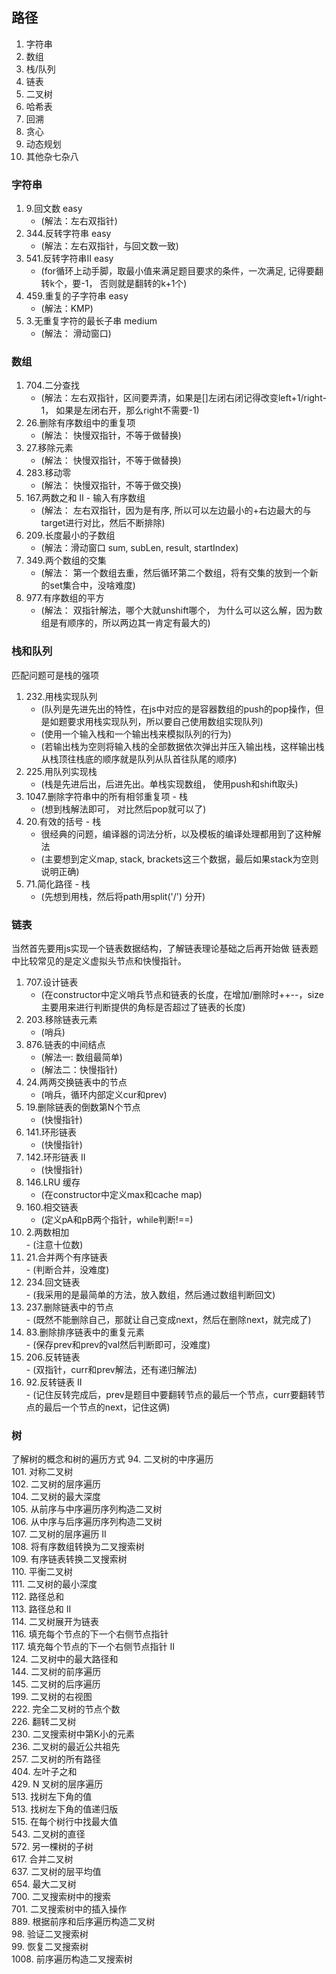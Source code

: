 ## 路径

  1. 字符串
  2. 数组
  3. 栈/队列
  4. 链表
  5. 二叉树
  6. 哈希表
  7. 回溯
  8. 贪心
  9. 动态规划
  10. 其他杂七杂八

### 字符串

  1. 9.回文数 easy
     - (解法：左右双指针)
  2. 344.反转字符串 easy
     - (解法：左右双指针，与回文数一致)
  3. 541.反转字符串II easy
     - (for循环上动手脚，取最小值来满足题目要求的条件，一次满足, 记得要翻转k个，要-1， 否则就是翻转的k+1个)
  4. 459.重复的子字符串 easy
     - (解法：KMP)
  5. 3.无重复字符的最长子串 medium
      - (解法： 滑动窗口)

### 数组

  1. 704.二分查找
     - (解法：左右双指针，区间要弄清，如果是[]左闭右闭记得改变left+1/right-1， 如果是左闭右开，那么right不需要-1)
  2. 26.删除有序数组中的重复项
     - (解法： 快慢双指针，不等于做替换)
  3. 27.移除元素
     - (解法： 快慢双指针，不等于做替换)
  4. 283.移动零
     - (解法： 快慢双指针，不等于做交换)
  5. 167.两数之和 II - 输入有序数组
      - (解法： 左右双指针，因为是有序, 所以可以左边最小的+右边最大的与target进行对比，然后不断排除)
  6. 209.长度最小的子数组
      - (解法：滑动窗口 sum, subLen, result, startIndex)
  7. 349.两个数组的交集
      - (解法： 第一个数组去重，然后循环第二个数组，将有交集的放到一个新的set集合中，没啥难度)
  8. 977.有序数组的平方
      - (解法： 双指针解法，哪个大就unshift哪个， 为什么可以这么解，因为数组是有顺序的，所以两边其一肯定有最大的)

### 栈和队列

   匹配问题可是栈的强项

   1. 232.用栈实现队列
      - (队列是先进先出的特性，在js中对应的是容器数组的push的pop操作，但是如题要求用栈实现队列，所以要自己使用数组实现队列)
      - (使用一个输入栈和一个输出栈来模拟队列的行为)
      - (若输出栈为空则将输入栈的全部数据依次弹出并压入输出栈，这样输出栈从栈顶往栈底的顺序就是队列从队首往队尾的顺序)
   2. 225.用队列实现栈
      - (栈是先进后出，后进先出。单栈实现数组， 使用push和shift取头)
   3. 1047.删除字符串中的所有相邻重复项 - 栈
      - (想到栈解法即可， 对比然后pop就可以了)
   4. 20.有效的括号 - 栈
      - 很经典的问题，编译器的词法分析，以及模板的编译处理都用到了这种解法
      - (主要想到定义map, stack, brackets这三个数据，最后如果stack为空则说明正确)
   5. 71.简化路径 - 栈
      - (先想到用栈，然后将path用split('/') 分开)

### 链表

  当然首先要用js实现一个链表数据结构，了解链表理论基础之后再开始做
  链表题中比较常见的是定义虚拟头节点和快慢指针。

   1. 707.设计链表
      - (在constructor中定义哨兵节点和链表的长度，在增加/删除时++--，size主要用来进行判断提供的角标是否超过了链表的长度)
   2. 203.移除链表元素
      - (哨兵)
   3. 876.链表的中间结点
      - (解法一: 数组最简单)
      - (解法二：快慢指针)
   4. 24.两两交换链表中的节点
      - (哨兵，循环内部定义cur和prev)
   5. 19.删除链表的倒数第N个节点
      - (快慢指针)
   6. 141.环形链表
      - (快慢指针)
   7. 142.环形链表 II
      - (快慢指针)
   8. 146.LRU 缓存
      - (在constructor中定义max和cache map)
   9. 160.相交链表
      - (定义pA和pB两个指针，while判断!==)
   10. 2.两数相加<br>
      - (注意十位数)
   11. 21.合并两个有序链表<br>
      - (判断合并，没难度)
   12. 234.回文链表<br>
      - (我采用的是最简单的方法，放入数组，然后通过数组判断回文)
   13. 237.删除链表中的节点<br>
      - (既然不能删除自己，那就让自己变成next，然后在删除next，就完成了)
   14. 83.删除排序链表中的重复元素<br>
      - (保存prev和prev的val然后判断即可，没难度)
   15. 206.反转链表<br>
      - (双指针，curr和prev解法，还有递归解法)
   16. 92.反转链表 II<br>
      - (记住反转完成后，prev是题目中要翻转节点的最后一个节点，curr要翻转节点的最后一个节点的next，记住这俩)

### 树

  了解树的概念和树的遍历方式
   94. 二叉树的中序遍历<br>
   101. 对称二叉树<br>
   102. 二叉树的层序遍历<br>
   104. 二叉树的最大深度<br>
   105. 从前序与中序遍历序列构造二叉树<br>
   106. 从中序与后序遍历序列构造二叉树<br>
   107. 二叉树的层序遍历 II<br>
   108. 将有序数组转换为二叉搜索树<br>
   109. 有序链表转换二叉搜索树<br>
   110. 平衡二叉树<br>
   111. 二叉树的最小深度<br>
   112. 路径总和<br>
   113. 路径总和 II<br>
   114. 二叉树展开为链表<br>
   116. 填充每个节点的下一个右侧节点指针<br>
   117. 填充每个节点的下一个右侧节点指针 II<br>
   124. 二叉树中的最大路径和<br>
   144. 二叉树的前序遍历<br>
   145. 二叉树的后序遍历<br>
   199. 二叉树的右视图<br>
   222. 完全二叉树的节点个数<br>
   226. 翻转二叉树<br>
   230. 二叉搜索树中第K小的元素<br>
   236. 二叉树的最近公共祖先<br>
   257. 二叉树的所有路径<br>
   404. 左叶子之和<br>
   429. N 叉树的层序遍历<br>
   513. 找树左下角的值<br>
   513. 找树左下角的值递归版<br>
   515. 在每个树行中找最大值<br>
   543. 二叉树的直径<br>
   572. 另一棵树的子树<br>
   617. 合并二叉树<br>
   637. 二叉树的层平均值<br>
   654. 最大二叉树<br>
   700. 二叉搜索树中的搜索<br>
   701. 二叉搜索树中的插入操作<br>
   889. 根据前序和后序遍历构造二叉树<br>
   98. 验证二叉搜索树<br>
   99. 恢复二叉搜索树<br>
   1008. 前序遍历构造二叉搜索树<br/>
